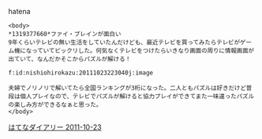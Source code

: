 
hatena

```
<body>
*1319377660*ファイ・ブレインが面白い
9年くらいテレビの無い生活をしていたんだけども、最近テレビを買ってみたらテレビがゲーム機になっていてビックリした。何気なくテレビをつけたらいきなり画面の周りに情報画面が出ていて、なんだかそこからパズルが解ける！

f:id:nishiohirokazu:20111023223040j:image

夫婦でノリノリで解いてたら全国ランキングが3桁になった。二人ともパズルは好きだけど普段は個人プレイなので、テレビでパズルが解けると協力プレイができてまた一味違ったパズルの楽しみ方ができるなぁと思った。
</body>
```


[はてなダイアリー 2011-10-23](https://nishiohirokazu.hatenadiary.org/archive/2011/10/23)